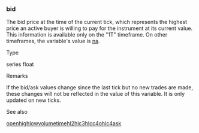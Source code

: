 ### bid

The bid price at the time of the current tick, which represents the highest price an active buyer is willing to pay for the instrument at its current value. This information is available only on the "1T" timeframe. On other timeframes, the variable's value is [na](#var_na).

Type

series float

Remarks

If the bid/ask values change since the last tick but no new trades are made, these changes will not be reflected in the value of this variable. It is only updated on new ticks.

See also

[open](#var_open)[high](#var_high)[low](#var_low)[volume](#var_volume)[time](#fun_time)[hl2](#var_hl2)[hlc3](#var_hlc3)[hlcc4](#var_hlcc4)[ohlc4](#var_ohlc4)[ask](#var_ask)
